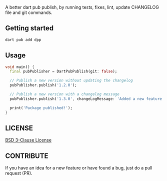 A better dart pub publish, by running tests, fixes, lint, update CHANGELOG file and git commands.

## Getting started

```dart
dart pub add dpp
```
## Usage

```dart
void main() {
  final pubPublisher = DartPubPublish(git: false);

  // Publish a new version without updating the changelog
  pubPublisher.publish('1.2.0');

  // Publish a new version with a changelog message
  pubPublisher.publish('1.3.0', changeLogMessage: 'Added a new feature');

  print('Package published!');
}
```

## LICENSE

[BSD 3-Clause License](./LICENSE)

## CONTRIBUTE
If you have an idea for a new feature or have found a bug, just do a pull request (PR).
